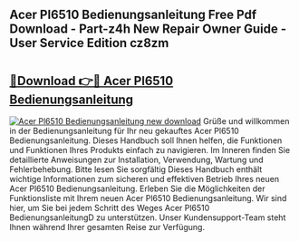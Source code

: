 ## Acer Pl6510 Bedienungsanleitung Free Pdf Download - Part-z4h New Repair Owner Guide - User Service Edition cz8zm

# <h2><a href="http://df0she.blite.top/?on=Acer+Pl6510+Bedienungsanleitung">🔗Download 👉🔴 Acer Pl6510 Bedienungsanleitung</a></h2>

[![Acer Pl6510 Bedienungsanleitung new download](https://i.imgur.com/lujVjoI.png)](http://df0she.blite.top/?on=Acer+Pl6510+Bedienungsanleitung)
Grüße und willkommen in der Bedienungsanleitung für Ihr neu gekauftes Acer Pl6510 Bedienungsanleitung. Dieses Handbuch soll Ihnen helfen, die Funktionen und Funktionen Ihres Produkts einfach zu navigieren. Im Inneren finden Sie detaillierte Anweisungen zur Installation, Verwendung, Wartung und Fehlerbehebung. Bitte lesen Sie sorgfältig Dieses Handbuch enthält wichtige Informationen zum sicheren und effektiven Betrieb Ihres neuen Acer Pl6510 Bedienungsanleitung. Erleben Sie die Möglichkeiten der Funktionsliste mit Ihrem neuen Acer Pl6510 Bedienungsanleitung. Wir sind hier, um Sie bei jedem Schritt des Weges Acer Pl6510 BedienungsanleitungD zu unterstützen. Unser Kundensupport-Team steht Ihnen während Ihrer gesamten Reise zur Verfügung.
